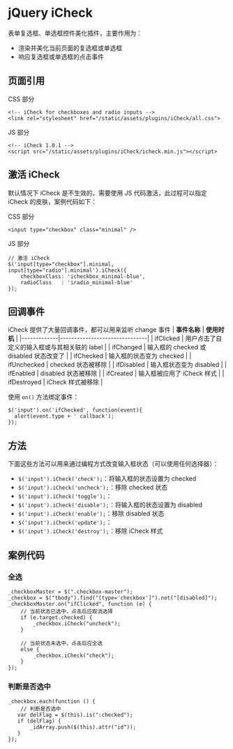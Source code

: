 # jQuery iCheck
表单复选框、单选框控件美化插件，主要作用为：

- 渲染并美化当前页面的复选框或单选框
- 响应复选框或单选框的点击事件

## 页面引用
CSS 部分
```
<!-- iCheck for checkboxes and radio inputs -->
<link rel="stylesheet" href="/static/assets/plugins/iCheck/all.css">
```
JS 部分
```
<!-- iCheck 1.0.1 -->
<script src="/static/assets/plugins/iCheck/icheck.min.js"></script>
```
## 激活 iCheck
默认情况下 iCheck 是不生效的，需要使用 JS 代码激活，此过程可以指定 iCheck 的皮肤，案例代码如下：

CSS 部分
```
<input type="checkbox" class="minimal" />
```
JS 部分
```
// 激活 iCheck
$('input[type="checkbox"].minimal, input[type="radio"].minimal').iCheck({
    checkboxClass: 'icheckbox_minimal-blue',
    radioClass   : 'iradio_minimal-blue'
});
```
## 回调事件
iCheck 提供了大量回调事件，都可以用来监听 change 事件
| **事件名称**    | **使用时机**                      |
|-------------|-------------------------------|
| ifClicked   | 用户点击了自定义的输入框或与其相关联的 label     |
| ifChanged   | 输入框的 checked 或 disabled 状态改变了 |
| ifChecked   | 输入框的状态变为 checked              |
| ifUnchecked | checked 状态被移除                 |
| ifDisabled  | 输入框状态变为 disabled              |
| ifEnabled   | disabled 状态被移除                |
| ifCreated   | 输入框被应用了 iCheck 样式             |
| ifDestroyed | iCheck 样式被移除                  |

使用 `on()` 方法绑定事件：
```
$('input').on('ifChecked', function(event){
  alert(event.type + ' callback');
});
```

## 方法
下面这些方法可以用来通过编程方式改变输入框状态（可以使用任何选择器）：

- `$('input').iCheck('check');`：将输入框的状态设置为 checked
- `$('input').iCheck('uncheck');`：移除 checked 状态
- `$('input').iCheck('toggle');`：
- `$('input').iCheck('disable');`：将输入框的状态设置为 disabled
- `$('input').iCheck('enable');`：移除 disabled 状态
- `$('input').iCheck('update');`：
- `$('input').iCheck('destroy');`：移除 iCheck 样式

## 案例代码
### 全选
```
_checkboxMaster = $(".checkbox-master");
_checkbox = $("tbody").find("[type='checkbox']").not("[disabled]");
_checkboxMaster.on("ifClicked", function (e) {
    // 当前状态已选中，点击后应取消选择
    if (e.target.checked) {
        _checkbox.iCheck("uncheck");
    }

    // 当前状态未选中，点击后应全选
    else {
        _checkbox.iCheck("check");
    }
});
```
### 判断是否选中
```
_checkbox.each(function () {
    // 判断是否选中
   var delFlag = $(this).is(":checked");
   if (delFlag) {
       _idArray.push($(this).attr("id"));
   }
});
```